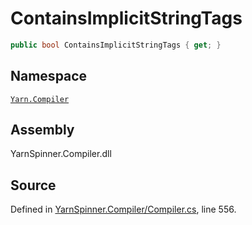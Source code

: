 # ContainsImplicitStringTags

```csharp
public bool ContainsImplicitStringTags { get; }
```

## Namespace

[`Yarn.Compiler`](../)

## Assembly

YarnSpinner.Compiler.dll

## Source

Defined in [YarnSpinner.Compiler/Compiler.cs](https://github.com/YarnSpinnerTool/YarnSpinner//blob/develop/YarnSpinner.Compiler/Compiler.cs#L556), line 556.

